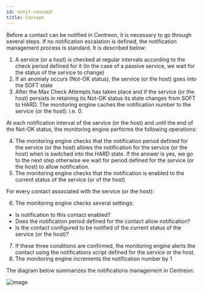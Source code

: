 ```yaml
---
id: notif-concept
title: Concept
---
```


Before a contact can be notified in Centreon, it is necessary to go through several steps.
If no notification escalation is defined, the notification management process is standard. It is described below:

1. A service (or a host) is checked at regular intervals according to the check period defined for it (In the case of a
  passive service, we wait for the status of the service to change)
2. If an anomaly occurs (Not-OK status), the service (or the host) goes into the SOFT state
3. After the Max Check Attempts has taken place and if the service (or the host) persists in retaining its Not-OK
  status its state changes from SOFT to HARD. The monitoring engine caches the notification number to the service (or
  the host): i.e. 0.

At each notification interval of the service (or the host) and until the end of the Not-OK status, the monitoring
engine performs the following operations:

4. The monitoring engine checks that the notification period defined for the service (or the host) allows the
  notification for the service (or the host) when is switched into the HARD state. If the answer is yes, we go to the
  next step otherwise we wait for period defined for the service (or the host) to allow notification.
5. The monitoring engine checks that the notification is enabled to the current status of the service (or of the host)

For every contact associated with the service (or the host):

6. The monitoring engine checks several settings:

* Is notification to this contact enabled?
* Does the notification period defined for the contact allow notification?
* Is the contact configured to be notified of the current status of the service (or the host)?

7. If these three conditions are confirmed, the monitoring engine alerts the contact using the notifications script
  defined for the service or the host.
8. The monitoring engine increments the notification number by 1

The diagram below summarizes the notifications management in Centreon:

![image](assets/alerts/hnotifications_schema.png)
